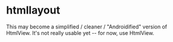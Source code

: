 # htmllayout

This may become a simplified / cleaner / "Androidified" version of HtmlView. 
It's not really usable yet -- for now, use HtmlView.
